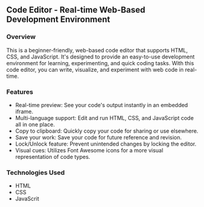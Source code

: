 ## Code Editor - Real-time Web-Based Development Environment

### Overview

This is a beginner-friendly, web-based code editor that supports HTML, CSS, and JavaScript. It's designed to provide an easy-to-use development environment for learning, experimenting, and quick coding tasks. With this code editor, you can write, visualize, and experiment with web code in real-time.

### Features

- Real-time preview: See your code's output instantly in an embedded iframe.
- Multi-language support: Edit and run HTML, CSS, and JavaScript code all in one place.
- Copy to clipboard: Quickly copy your code for sharing or use elsewhere.
- Save your work: Save your code for future reference and revision.
- Lock/Unlock feature: Prevent unintended changes by locking the editor.
- Visual cues: Utilizes Font Awesome icons for a more visual representation of code types.

### Technologies Used

- HTML
- CSS
- JavaScrit
